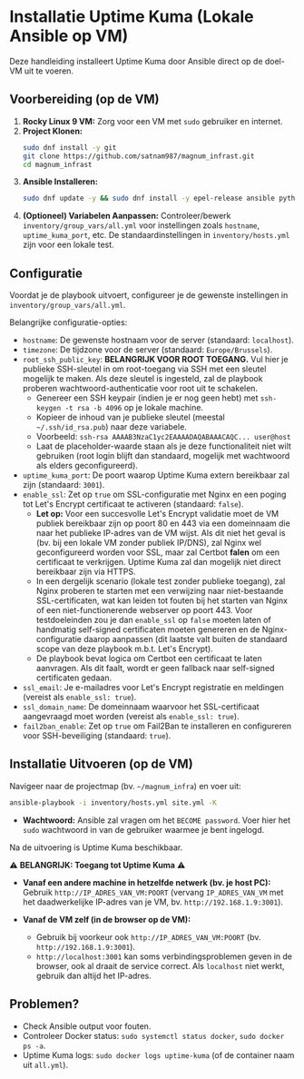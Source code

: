 # Installatie Uptime Kuma (Lokale Ansible op VM)

Deze handleiding installeert Uptime Kuma door Ansible direct op de doel-VM uit te voeren.

## Voorbereiding (op de VM)

1.  **Rocky Linux 9 VM:** Zorg voor een VM met `sudo` gebruiker en internet.
2.  **Project Klonen:**
    ```bash
    sudo dnf install -y git
    git clone https://github.com/satnam987/magnum_infrast.git
    cd magnum_infrast
    ```
3.  **Ansible Installeren:**
    ```bash
    sudo dnf update -y && sudo dnf install -y epel-release ansible python3-pip
    ```
4.  **(Optioneel) Variabelen Aanpassen:**
    Controleer/bewerk `inventory/group_vars/all.yml` voor instellingen zoals `hostname`, `uptime_kuma_port`, etc. De standaardinstellingen in `inventory/hosts.yml` zijn voor een lokale test.

## Configuratie

Voordat je de playbook uitvoert, configureer je de gewenste instellingen in `inventory/group_vars/all.yml`.

Belangrijke configuratie-opties:

- `hostname`: De gewenste hostnaam voor de server (standaard: `localhost`).
- `timezone`: De tijdzone voor de server (standaard: `Europe/Brussels`).
- `root_ssh_public_key`: **BELANGRIJK VOOR ROOT TOEGANG.** Vul hier je publieke SSH-sleutel in om root-toegang via SSH met een sleutel mogelijk te maken. Als deze sleutel is ingesteld, zal de playbook proberen wachtwoord-authenticatie voor root uit te schakelen.
  - Genereer een SSH keypair (indien je er nog geen hebt) met `ssh-keygen -t rsa -b 4096` op je lokale machine.
  - Kopieer de inhoud van je publieke sleutel (meestal `~/.ssh/id_rsa.pub`) naar deze variabele.
  - Voorbeeld: `ssh-rsa AAAAB3NzaC1yc2EAAAADAQABAAACAQC... user@host`
  - Laat de placeholder-waarde staan als je deze functionaliteit niet wilt gebruiken (root login blijft dan standaard, mogelijk met wachtwoord als elders geconfigureerd).
- `uptime_kuma_port`: De poort waarop Uptime Kuma extern bereikbaar zal zijn (standaard: `3001`).
- `enable_ssl`: Zet op `true` om SSL-configuratie met Nginx en een poging tot Let's Encrypt certificaat te activeren (standaard: `false`).
  - **Let op:** Voor een succesvolle Let's Encrypt validatie moet de VM publiek bereikbaar zijn op poort 80 en 443 via een domeinnaam die naar het publieke IP-adres van de VM wijst. Als dit niet het geval is (bv. bij een lokale VM zonder publiek IP/DNS), zal Nginx wel geconfigureerd worden voor SSL, maar zal Certbot **falen** om een certificaat te verkrijgen. Uptime Kuma zal dan mogelijk niet direct bereikbaar zijn via HTTPS.
  - In een dergelijk scenario (lokale test zonder publieke toegang), zal Nginx proberen te starten met een verwijzing naar niet-bestaande SSL-certificaten, wat kan leiden tot fouten bij het starten van Nginx of een niet-functionerende webserver op poort 443. Voor testdoeleinden zou je dan `enable_ssl` op `false` moeten laten of handmatig self-signed certificaten moeten genereren en de Nginx-configuratie daarop aanpassen (dit laatste valt buiten de standaard scope van deze playbook m.b.t. Let's Encrypt).
  - De playbook bevat logica om Certbot een certificaat te laten aanvragen. Als dit faalt, wordt er geen fallback naar self-signed certificaten gedaan.
- `ssl_email`: Je e-mailadres voor Let's Encrypt registratie en meldingen (vereist als `enable_ssl: true`).
- `ssl_domain_name`: De domeinnaam waarvoor het SSL-certificaat aangevraagd moet worden (vereist als `enable_ssl: true`).
- `fail2ban_enable`: Zet op `true` om Fail2Ban te installeren en configureren voor SSH-beveiliging (standaard: `true`).

## Installatie Uitvoeren (op de VM)

Navigeer naar de projectmap (bv. `~/magnum_infra`) en voer uit:

```bash
ansible-playbook -i inventory/hosts.yml site.yml -K
```

- **Wachtwoord:** Ansible zal vragen om het `BECOME password`. Voer hier het `sudo` wachtwoord in van de gebruiker waarmee je bent ingelogd.

Na de uitvoering is Uptime Kuma beschikbaar.

⚠️ **BELANGRIJK: Toegang tot Uptime Kuma** ⚠️

- **Vanaf een andere machine in hetzelfde netwerk (bv. je host PC):**
  Gebruik `http://IP_ADRES_VAN_VM:POORT` (vervang `IP_ADRES_VAN_VM` met het daadwerkelijke IP-adres van je VM, bv. `http://192.168.1.9:3001`).

- **Vanaf de VM zelf (in de browser op de VM):**
  - Gebruik bij voorkeur ook `http://IP_ADRES_VAN_VM:POORT` (bv. `http://192.168.1.9:3001`).
  - `http://localhost:3001` kan soms verbindingsproblemen geven in de browser, ook al draait de service correct. Als `localhost` niet werkt, gebruik dan altijd het IP-adres.

## Problemen?

- Check Ansible output voor fouten.
- Controleer Docker status: `sudo systemctl status docker`, `sudo docker ps -a`.
- Uptime Kuma logs: `sudo docker logs uptime-kuma` (of de container naam uit `all.yml`).
